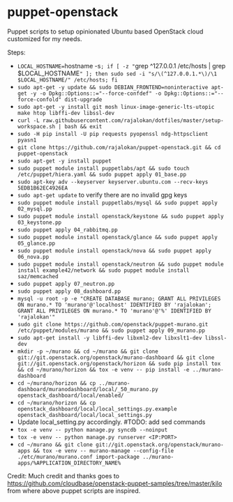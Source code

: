 # puppet-openstack
Puppet scripts to setup opinionated Ubuntu based OpenStack cloud customized for my needs. 

Steps:
* `LOCAL_HOSTNAME=`hostname -s`; if [ -z "`grep ^127.0.0.1 /etc/hosts | grep $LOCAL_HOSTNAME`" ]; then sudo sed -i "s/\(^127.0.0.1.*\)/\1 $LOCAL_HOSTNAME/" /etc/hosts; fi`
* `sudo apt-get -y update && sudo DEBIAN_FRONTEND=noninteractive apt-get -y -o Dpkg::Options::="--force-confdef" -o Dpkg::Options::="--force-confold" dist-upgrade`
* `sudo apt-get -y install git mosh linux-image-generic-lts-utopic make htop libffi-dev libssl-dev`
* `curl -L raw.githubusercontent.com/rajalokan/dotfiles/master/setup-workspace.sh | bash && exit`
* `sudo -H pip install -U pip requests pyopenssl ndg-httpsclient pyasn1`
* `git clone https://github.com/rajalokan/puppet-openstack.git && cd puppet-openstack`
* `sudo apt-get -y install puppet`
* `sudo puppet module install puppetlabs/apt && sudo touch /etc/puppet/hiera.yaml && sudo puppet apply 01_base.pp`
* `sudo apt-key adv --keyserver keyserver.ubuntu.com --recv-keys 5EDB1B62EC4926EA`
* `sudo apt-get update` to verify there are no invalid gpg keys
* `sudo puppet module install puppetlabs/mysql && sudo puppet apply 02_mysql.pp`
* `sudo puppet module install openstack/keystone && sudo puppet apply 03_keystone.pp`
* `sudo puppet apply 04_rabbitmq.pp`
* `sudo puppet module install openstack/glance && sudo puppet apply 05_glance.pp`
* `sudo puppet module install openstack/nova && sudo puppet apply 06_nova.pp`
* `sudo puppet module install openstack/neutron && sudo puppet module install example42/network && sudo puppet module install saz/memcached`
* `sudo puppet apply 07_neutron.pp`
* `sudo puppet apply 08_dashboard.pp`
* `mysql -u root -p -e "CREATE DATABASE murano; GRANT ALL PRIVILEGES ON murano.* TO 'murano'@'localhost' IDENTIFIED BY 'rajalokan'; GRANT ALL PRIVILEGES ON murano.* TO 'murano'@'%' IDENTIFIED BY 'rajalokan'"`
* `sudo git clone https://github.com/openstack/puppet-murano.git /etc/puppet/modules/murano && sudo puppet apply 09_murano.pp`
* `sudo apt-get install -y libffi-dev libxml2-dev libxslt1-dev libssl-dev`
* `mkdir -p ~/murano && cd ~/murano && git clone git://git.openstack.org/openstack/murano-dashboard && git clone git://git.openstack.org/openstack/horizon && sudo pip install tox && cd ~/murano/horizon && tox -e venv -- pip install -e ../murano-dashboard`
* `cd ~/murano/horizon && cp ../murano-dashboard/muranodashboard/local/_50_murano.py openstack_dashboard/local/enabled/`
* `cd ~/murano/horizon && cp openstack_dashboard/local/local_settings.py.example openstack_dashboard/local/local_settings.py`
* Update local_setting.py accordingly. #TODO: add sed commands 
* `tox -e venv -- python manage.py syncdb --noinput`
* `tox -e venv -- python manage.py runserver <IP:PORT>`
* `cd ~/murano && git clone git://git.openstack.org/openstack/murano-apps && tox -e venv -- murano-manage --config-file ./etc/murano/murano.conf import-package ../murano-apps/%APPLICATION_DIRECTORY_NAME%`



Credit: Much credit and thanks goes to https://github.com/cloudbase/openstack-puppet-samples/tree/master/kilo from where above puppet scripts are inspired. 
